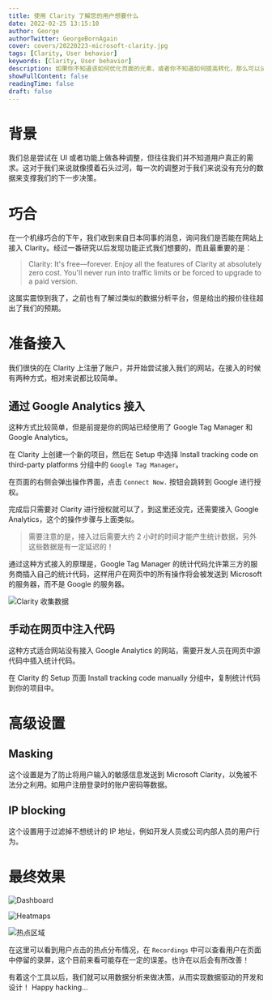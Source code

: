 ```yaml
---
title: 使用 Clarity 了解您的用户想要什么
date: 2022-02-25 13:15:10
author: George
authorTwitter: GeorgeBornAgain
cover: covers/20220223-microsoft-clarity.jpg
tags: [Clarity, User behavior]
keywords: [Clarity, User behavior]
description: 如果你不知道该如何优化页面的元素，或者你不知道如何提高转化，那么可以试试 Microsoft 的 Clarity 这款工具。
showFullContent: false
readingTime: false
draft: false
---
```


# 背景

我们总是尝试在 UI 或者功能上做各种调整，但往往我们并不知道用户真正的需求。这对于我们来说就像摸着石头过河，每一次的调整对于我们来说没有充分的数据来支撑我们的下一步决策。

# 巧合

在一个机缘巧合的下午，我们收到来自日本同事的消息，询问我们是否能在网站上接入 Clarity。经过一番研究以后发现功能正式我们想要的，而且最重要的是：

> Clarity: It's free—forever. Enjoy all the features of Clarity at absolutely zero cost. You'll never run into traffic limits or be forced to upgrade to a paid version.

这属实震惊到我了，之前也有了解过类似的数据分析平台，但是给出的报价往往超出了我们的预期。

# 准备接入

我们很快的在 Clarity 上注册了账户，并开始尝试接入我们的网站，在接入的时候有两种方式，相对来说都比较简单。

## 通过 Google Analytics 接入

这种方式比较简单，但是前提是你的网站已经使用了 Google Tag Manager 和 Google Analytics。

在 Clarity 上创建一个新的项目，然后在 Setup 中选择 Install tracking code on third-party platforms 分组中的 `Google Tag Manager`。

在页面的右侧会弹出操作界面，点击 `Connect Now.` 按钮会跳转到 Google 进行授权。

完成后只需要对 Clarity 进行授权就可以了，到这里还没完，还需要接入 Google Analytics，这个的操作步骤与上面类似。

> 需要注意的是，接入过后需要大约 2 小时的时间才能产生统计数据，另外这些数据是有一定延迟的！

通过这种方式接入的原理是，Google Tag Manager 的统计代码允许第三方的服务商插入自己的统计代码，这样用户在网页中的所有操作将会被发送到 Microsoft 的服务器，而不是 Google 的服务器。

![Clarity 收集数据](/article/20220225-clarity-collect.png)

## 手动在网页中注入代码

这种方式适合网站没有接入 Google Analytics 的网站，需要开发人员在网页中源代码中插入统计代码。

在 Clarity 的 Setup 页面 Install tracking code manually 分组中，复制统计代码到你的项目中。

# 高级设置

## Masking

这个设置是为了防止将用户输入的敏感信息发送到 Microsoft Clarity，以免被不法分之利用。如用户注册登录时的账户密码等数据。

## IP blocking

这个设置用于过滤掉不想统计的 IP 地址，例如开发人员或公司内部人员的用户行为。

# 最终效果

![Dashboard](/article/20220225-clarity-dashboard.png)

![Heatmaps](/article/20220225-clarity-heatmaps.png)

![热点区域](/article/20220225-clarity-hot-click-region.png)

在这里可以看到用户点击的热点分布情况，在 `Recordings` 中可以查看用户在页面中停留的录屏，这个目前来看可能存在一定的误差。也许在以后会有所改善！

有着这个工具以后，我们就可以用数据分析来做决策，从而实现数据驱动的开发和设计！ Happy hacking...